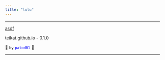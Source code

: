 ```yaml
---
title: "lulu"
---
```


<title>fuck it></title>

---

[asdf][]

teikat.github.io - 0.1.0

:ghost: `by` <span style="color: blue;">`patod01`</span> :ghost:

---

[asdf]: asdf.md
